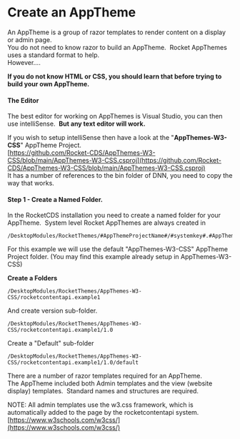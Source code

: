 ﻿# Create an AppTheme

An AppTheme is a group of razor templates to render content on a display or admin page.  
You do not need to know razor to build an AppTheme.  Rocket AppThemes uses a standard format to help.  
However....

**If you do not know HTML or CSS, you should learn that before trying to build your own AppTheme.**

#### The Editor

The best editor for working on AppThemes is Visual Studio, you can then use intelliSense.  **But any text editor will work.**

If you wish to setup intelliSense then have a look at the "**AppThemes-W3-CSS**" AppTheme Project.  
[https://github.com/Rocket-CDS/AppThemes-W3-CSS/blob/main/AppThemes-W3-CSS.csproj](https://github.com/Rocket-CDS/AppThemes-W3-CSS/blob/main/AppThemes-W3-CSS.csproj)  
It has a number of references to the bin folder of DNN, you need to copy the way that works.

#### **Step 1 - Create a Named Folder.**

In the RocketCDS installation you need to create a named folder for your AppTheme.  System level Rocket AppThemes are always created in 

```plaintext
/DesktopModules/RocketThemes/#AppThemeProjectName#/#systemkey#.#AppThemeName#
```

For this example we will use the default "AppThemes-W3-CSS" AppTheme Project folder. (You may find this example already setup in AppThemes-W3-CSS)

**Create a Folders**

```plaintext
/DesktopModules/RocketThemes/AppThemes-W3-CSS/rocketcontentapi.example1
```

And create version sub-folder.

```plaintext
/DesktopModules/RocketThemes/AppThemes-W3-CSS/rocketcontentapi.example1/1.0
```

Create a "Default" sub-folder

```plaintext
/DesktopModules/RocketThemes/AppThemes-W3-CSS/rocketcontentapi.example1/1.0/default
```
There are a number of razor templates required for an AppTheme.    
The AppTheme included both Admin templates and the view (website display) templates.  Standard names and structures are required.

NOTE: All admin templates use the w3.css framework, which is automatically added to the page by the rocketcontentapi system.  
[https://www.w3schools.com/w3css/](https://www.w3schools.com/w3css/)  

